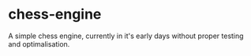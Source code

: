# chess-engine
A simple chess engine, currently in it's early days without proper testing and optimalisation.
